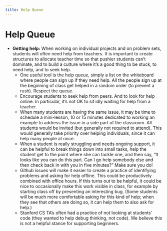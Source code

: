 ```yaml
---
title: Help Queue
---
```


# Help Queue

+ **Getting help:** When working on individual projects and on problem sets, students will often need help from teachers. It is important to create structures to allocate teacher time so that pushier students can’t dominate, and to build a culture where it’s a good thing to be stuck, to need help, and to seek help.  
    + One useful tool is the help queue, simply a list on the whiteboard where people can sign up if they need help. All the people sign up at the beginning of class get helped in a random order (to prevent a rush). Respect the queue.
    + Encourage students to seek help from peers. And to look for help online. In particular, it’s not OK to sit idly waiting for help from a teacher.
    + When many students are having the same issue, it may be time to schedule a mini-lesson, 10 or 15 minutes dedicated to working an example to address the issue in a side part of the classroom. All students would be invited (but generally not required to attend). This would generally take priority over helping individuals, since it can help many people at once.
    + When a student is really struggling and needs ongoing support, it can be helpful to break things down into small tasks, help the student get to the point where she can tackle one, and then say, “It looks like you can do this part. Can I go help somebody else and then check back in with you in five minutes?” Make sure you do!
    + Github issues will make it easier to create a practice of identifying problems and asking for help offline. This could be productively combined with office hours. If this turns out to be helpful, it could be nice to occasionally make this work visible in class, for example by starting class off by presenting an interesting bug. (Some students will be much more comfortable asking for this kind of help; when they see that others are doing so, it can help them to also ask for help.)
    + Stanford CS TA’s often had a practice of not looking at students’ code (they wanted to help debug thinking, not code). We believe this is not a helpful stance for supporting beginners.  
